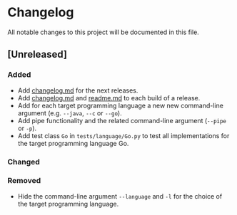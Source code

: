 # Changelog

All notable changes to this project will be documented in this file.


## [Unreleased]

### Added

- Add [changelog.md](changelog.md) for the next releases.
- Add [changelog.md](changelog.md) and [readme.md](readme.md) to each build of a release.
- Add for each target programming language a new new command-line argument (e.g. `--java`, `--c` or `--go`).
- Add pipe functionality and the related command-line argument (`--pipe` or `-p`).
- Add test class `Go` in `tests/language/Go.py` to test all implementations for the target programming language Go. 
 
### Changed
 
### Removed

- Hide the command-line argument `--language` and `-l` for the choice of the target programming language. 